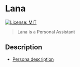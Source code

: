 # Lana

[![License: MIT][license-badge]][license-url]

> Lana is a Personal Assistant

## Description

- [Persona description][persona]

<!-- links -->

[persona]: /PERSONA.md
[license-badge]: https://img.shields.io/badge/License-MIT-yellow.svg
[license-url]: https://opensource.org/licenses/MIT
